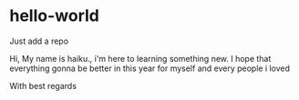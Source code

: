 # hello-world
Just add a repo

Hi, 
My name is haiku., i'm here to learning something new.
I hope that everything gonna be better in this year for myself and every people i loved

With best regards
